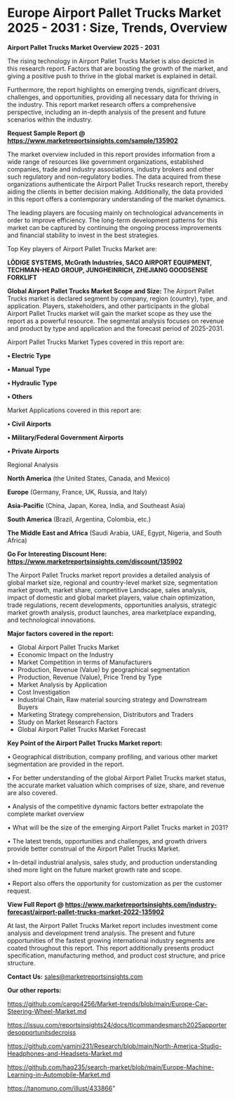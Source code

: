  # Europe Airport Pallet Trucks Market 2025 - 2031 : Size, Trends, Overview

<Strong> Airport Pallet Trucks Market Overview 2025 - 2031</strong>

The rising technology in Airport Pallet Trucks Market is also depicted in this research report. Factors that are boosting the growth of the market, and giving a positive push to thrive in the global market is explained in detail.

Furthermore, the report highlights on emerging trends, significant drivers, challenges, and opportunities, providing all necessary data for thriving in the industry. This report market research offers a comprehensive perspective, including an in-depth analysis of the present and future scenarios within the industry.

<strong>Request Sample Report @ <a href=https://www.marketreportsinsights.com/sample/135902>https://www.marketreportsinsights.com/sample/135902</a></strong>

The market overview included in this report provides information from a wide range of resources like government organizations, established companies, trade and industry associations, industry brokers and other such regulatory and non-regulatory bodies. The data acquired from these organizations authenticate the Airport Pallet Trucks research report, thereby aiding the clients in better decision making. Additionally, the data provided in this report offers a contemporary understanding of the market dynamics.

The leading players are focusing mainly on technological advancements in order to improve efficiency. The long-term development patterns for this market can be captured by continuing the ongoing process improvements and financial stability to invest in the best strategies.

Top Key players of Airport Pallet Trucks Market are:

<strong>LÖDIGE SYSTEMS, McGrath Industries, SACO AIRPORT EQUIPMENT, TECHMAN-HEAD GROUP, JUNGHEINRICH, ZHEJIANG GOODSENSE FORKLIFT</strong>

<strong><b>Global Airport Pallet Trucks Market Scope and Size:</b></strong>
The Airport Pallet Trucks market is declared segment by company, region (country), type, and application. Players, stakeholders, and other participants in the global Airport Pallet Trucks market will gain the market scope as they use the report as a powerful resource. The segmental analysis focuses on revenue and product by type and application and the forecast period of 2025-2031.

Airport Pallet Trucks Market Types covered in this report are:

<strong>• Electric Type

• Manual Type

• Hydraulic Type

• Others</strong>

Market Applications covered in this report are:

<strong>• Civil Airports

• Military/Federal Government Airports

• Private Airports</strong> 

Regional Analysis

<strong>North America</strong> (the United States, Canada, and Mexico)

<strong>Europe</strong> (Germany, France, UK, Russia, and Italy)

<strong>Asia-Pacific</strong> (China, Japan, Korea, India, and Southeast Asia)

<strong>South America</strong> (Brazil, Argentina, Colombia, etc.)

<strong>The Middle East and Africa</strong> (Saudi Arabia, UAE, Egypt, Nigeria, and South Africa)

<strong>Go For Interesting Discount Here: <a href=https://www.marketreportsinsights.com/discount/135902>https://www.marketreportsinsights.com/discount/135902</a></strong>

The Airport Pallet Trucks market report provides a detailed analysis of global market size, regional and country-level market size, segmentation market growth, market share, competitive Landscape, sales analysis, impact of domestic and global market players, value chain optimization, trade regulations, recent developments, opportunities analysis, strategic market growth analysis, product launches, area marketplace expanding, and technological innovations.

<strong><b>Major factors covered in the report:</b></strong>
<ul>
  <li>Global Airport Pallet Trucks Market </li>
  <li>Economic Impact on the Industry</li>
  <li>Market Competition in terms of Manufacturers</li>
  <li>Production, Revenue (Value) by geographical segmentation</li>
  <li>Production, Revenue (Value), Price Trend by Type</li>
  <li>Market Analysis by Application</li>
  <li>Cost Investigation</li>
  <li>Industrial Chain, Raw material sourcing strategy and Downstream Buyers</li>
  <li>Marketing Strategy comprehension, Distributors and Traders</li>
  <li>Study on Market Research Factors</li>
  <li>Global Airport Pallet Trucks Market Forecast</li>
</ul>

<strong><b>Key Point of the Airport Pallet Trucks Market report:</b></strong>

• Geographical distribution, company profiling, and various other market segmentation are provided in the report.

• For better understanding of the global Airport Pallet Trucks market status, the accurate market valuation which comprises of size, share, and revenue are also covered.

• Analysis of the competitive dynamic factors better extrapolate the complete market overview

• What will be the size of the emerging Airport Pallet Trucks market in 2031?

• The latest trends, opportunities and challenges, and growth drivers provide better construal of the Airport Pallet Trucks Market.

• In-detail industrial analysis, sales study, and production understanding shed more light on the future market growth rate and scope.

• Report also offers the opportunity for customization as per the customer request.

<strong><b>View Full Report @ <a href=https://www.marketreportsinsights.com/industry-forecast/airport-pallet-trucks-market-2022-135902>https://www.marketreportsinsights.com/industry-forecast/airport-pallet-trucks-market-2022-135902</a></b></strong>


At last, the Airport Pallet Trucks Market report includes investment come analysis and development trend analysis. The present and future opportunities of the fastest growing international industry segments are coated throughout this report. This report additionally presents product specification, manufacturing method, and product cost structure, and price structure.

<strong>Contact Us:</strong>
sales@marketreportsinsights.com

<strong>Our other reports:</strong>

<a href=https://github.com/cargo4256/Market-trends/blob/main/Europe-Car-Steering-Wheel-Market.md>https://github.com/cargo4256/Market-trends/blob/main/Europe-Car-Steering-Wheel-Market.md</a>

<a href=https://issuu.com/reportsinsights24/docs/tlcommandesmarch2025apporterdesopportunitsdecroiss>https://issuu.com/reportsinsights24/docs/tlcommandesmarch2025apporterdesopportunitsdecroiss</a>

<a href=https://github.com/yamini231/Research/blob/main/North-America-Studio-Headphones-and-Headsets-Market.md>https://github.com/yamini231/Research/blob/main/North-America-Studio-Headphones-and-Headsets-Market.md</a>

<a href=https://github.com/haq235/search-market/blob/main/Europe-Machine-Learning-in-Automobile-Market.md>https://github.com/haq235/search-market/blob/main/Europe-Machine-Learning-in-Automobile-Market.md</a>

<a href=https://tanomuno.com/illust/433866>https://tanomuno.com/illust/433866</a>"
